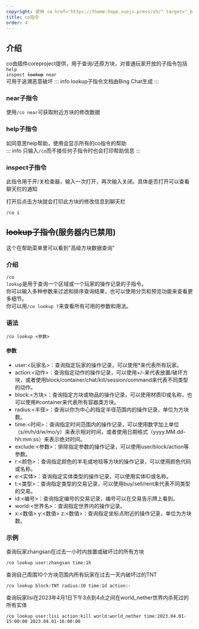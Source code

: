 ```yaml
---
copyright: 使用 <a href="https://theme-hope.vuejs.press/zh/" target="_blank">VuePress Theme Hope</a> 主题 | Copyleft© 2023 Craft233  <a href="https://icp.gov.moe/?keyword=20232336" target="_blank">萌ICP备20232336号</a>
title: co指令
order: 4
---
```

## 介绍
co由插件coreproject提供，用于查询/还原方块，对普通玩家开放的子指令包括<code>help inspect ~~lookup~~ near</code>  
可用于追溯恶意破坏
::: info
lookup子指令文档由Bing Chat生成
:::
### near子指令
使用<code>/co near</code>可获取附近方块的修改数据

### help子指令
如同意思help帮助，使用会显示所有的co指令的帮助  
::: info
只输入<code>/co</code>而不接任何子指令时也会打印帮助信息
:::

### inspect子指令
此指令用于开/关检查器，输入一次打开，再次输入关闭。具体是否打开可以查看聊天栏的通知  

打开后点击方块就会打印此方块的修改信息到聊天栏  
```
/co i
```

## ~~lookup子指令~~(服务器内已禁用)  
这个在帮助菜单里可以看到"高级方块数据查询"
### 介绍
<code>/co lookup</code>是用于查询一个区域或一个玩家的操作记录的子指令。  
你可以输入多种参数来过滤和排序查询结果，也可以使用分页和预览功能来查看更多细节。  
你可以用<code>/co lookup ?</code>来查看所有可用的参数和用法。

### 语法
```
/co lookup <参数>

```
#### 参数
- user:<玩家名>：查询指定玩家的操作记录，可以使用*来代表所有玩家。
- action:<动作>：查询指定动作的操作记录，可以使用+/-来代表放置/破坏方块，或者使用block/container/chat/kill/session/command来代表不同类型的动作。
- block:<方块>：查询指定方块或物品的操作记录，可以使用材质ID或名称，也可以使用#container来代表所有容器类方块。
- radius:<半径>：查询以你为中心的指定半径范围内的操作记录，单位为方块数。
- time:<时间>：查询指定时间范围内的操作记录，可以使用数字加上单位（s/m/h/d/w/mo/y）来表示相对时间，或者使用日期格式（yyyy.MM.dd-hh:mm:ss）来表示绝对时间。
- exclude:<参数>：排除指定参数的操作记录，可以使用user/block/action等参数。
- r:<颜色>：查询指定颜色的羊毛或地毯等方块的操作记录，可以使用颜色代码或名称。
- e:<实体>：查询指定实体类型的操作记录，可以使用实体ID或名称。
- t:<类型>：查询指定类型的交易记录，可以使用buy/sell/rent来代表不同类型的交易。
- id:<编号>：查询指定编号的交易记录，编号可以在交易告示牌上看到。
- world:<世界名>：查询指定世界内的操作记录。  
- x:<数值> y:<数值> z:<数值>：查询指定坐标点附近的操作记录，单位为方块数。  

### 示例
查询玩家zhangsan在过去一小时内放置或破坏过的所有方块
```
/co lookup user:zhangsan time:1h
```
   
查询自己周围10个方块范围内所有玩家在过去一天内破坏过的TNT
```
/co lookup block:TNT radius:10 time:1d action:-
```
  
查询玩家lisi在2023年4月1日下午3点到4点之间在world_nether世界内杀死过的所有实体
```
/co lookup user:lisi action:kill world:world_nether time:2023.04.01-15:00:00 2023.04.01-16:00:00
```
